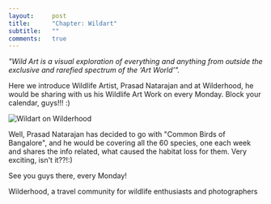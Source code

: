 ```yaml
---
layout:     post
title:      "Chapter: Wildart"
subtitle:   ""
comments:   true
---
```


<em>
"Wild Art is a visual exploration of everything and anything from outside the exclusive and rarefied spectrum of the ‘Art World’".
</em>

<p>
Here we introduce Wildlife Artist, <a href="http://recitals.wilderhood.com/authors/Prasad%20Natarajan" style="text-decoration:none">Prasad Natarajan</a> and at Wilderhood, he would be sharing with us his Wildlife Art Work on every Monday. Block your calendar, guys!!! :) 
</p>

<img src="{{ site.baseurl }}/img/wildart.jpg" alt="Wildart on Wilderhood">

<p>
Well, <a href="http://recitals.wilderhood.com/authors/Prasad%20Natarajan" style="text-decoration:none">Prasad Natarajan</a> has decided to go with <a href="http://recitals.wilderhood.com/wildart/" style="text-decoration:none">"Common Birds of Bangalore"</a>, and he would be covering all the 60 species, one each week and shares the info related, what caused the habitat loss for them. Very exciting, isn't it??!:) 
</p>

<p>
 <a href="http://recitals.wilderhood.com/wildart/" style="text-decoration:none">See you guys there, every Monday!</a>
 </p>

<p>
<a href="http://wilderhood.com" style="text-decoration:none"> Wilderhood</a>, a travel community for wildlife enthusiasts and photographers
</p>

